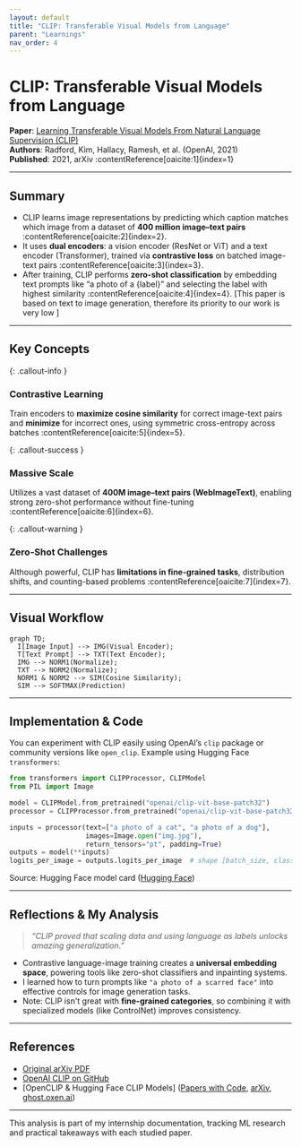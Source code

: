 ```yaml
---
layout: default
title: "CLIP: Transferable Visual Models from Language"
parent: "Learnings"
nav_order: 4
---
```


# CLIP: Transferable Visual Models from Language

**Paper**: [Learning Transferable Visual Models From Natural Language Supervision (CLIP)](https://arxiv.org/abs/2103.00020)  
**Authors**: Radford, Kim, Hallacy, Ramesh, et al. (OpenAI, 2021)  
**Published**: 2021, arXiv :contentReference[oaicite:1]{index=1}

---

## Summary

- CLIP learns image representations by predicting which caption matches which image from a dataset of **400 million image–text pairs** :contentReference[oaicite:2]{index=2}.
- It uses **dual encoders**: a vision encoder (ResNet or ViT) and a text encoder (Transformer), trained via **contrastive loss** on batched image-text pairs :contentReference[oaicite:3]{index=3}.
- After training, CLIP performs **zero-shot classification** by embedding text prompts like “a photo of a {label}” and selecting the label with highest similarity :contentReference[oaicite:4]{index=4}.
[This paper is based on text to image generation, therefore its priority to our work is very low ]
---

## Key Concepts

{: .callout-info }
### Contrastive Learning  
Train encoders to **maximize cosine similarity** for correct image-text pairs and **minimize** for incorrect ones, using symmetric cross-entropy across batches :contentReference[oaicite:5]{index=5}.

{: .callout-success }
### Massive Scale  
Utilizes a vast dataset of **400M image–text pairs (WebImageText)**, enabling strong zero-shot performance without fine-tuning :contentReference[oaicite:6]{index=6}.

{: .callout-warning }
### Zero-Shot Challenges  
Although powerful, CLIP has **limitations in fine-grained tasks**, distribution shifts, and counting-based problems :contentReference[oaicite:7]{index=7}.

---

## Visual Workflow

```mermaid
graph TD;
  I[Image Input] --> IMG(Visual Encoder);
  T[Text Prompt] --> TXT(Text Encoder);
  IMG --> NORM1(Normalize);
  TXT --> NORM2(Normalize);
  NORM1 & NORM2 --> SIM(Cosine Similarity);
  SIM --> SOFTMAX(Prediction)
````

---

## Implementation & Code

You can experiment with CLIP easily using OpenAI’s `clip` package or community versions like `open_clip`. Example using Hugging Face `transformers`:

```python
from transformers import CLIPProcessor, CLIPModel
from PIL import Image

model = CLIPModel.from_pretrained("openai/clip-vit-base-patch32")
processor = CLIPProcessor.from_pretrained("openai/clip-vit-base-patch32")

inputs = processor(text=["a photo of a cat", "a photo of a dog"],
                   images=Image.open("img.jpg"),
                   return_tensors="pt", padding=True)
outputs = model(**inputs)
logits_per_image = outputs.logits_per_image  # shape [batch_size, classes]
```

Source: Hugging Face model card ([Hugging Face][1])

---

## Reflections & My Analysis

> *“CLIP proved that scaling data and using language as labels unlocks amazing generalization.”*

* Contrastive language-image training creates a **universal embedding space**, powering tools like zero-shot classifiers and inpainting systems.
* I learned how to turn prompts like `"a photo of a scarred face"` into effective controls for image generation tasks.
* Note: CLIP isn't great with **fine-grained categories**, so combining it with specialized models (like ControlNet) improves consistency.

---

## References

* [Original arXiv PDF](https://arxiv.org/pdf/2103.00020.pdf)
* [OpenAI CLIP on GitHub](https://github.com/openai/CLIP)
* \[OpenCLIP & Hugging Face CLIP Models] ([Papers with Code][2], [arXiv][3], [ghost.oxen.ai][4])

---

This analysis is part of my internship documentation, tracking ML research and practical takeaways with each studied paper.

```
```

[1]: https://huggingface.co/timm/vit_large_patch14_clip_224.openai/blob/e61fd3408615521d3c24f355c9302710ecf540c3/README.md?utm_source=chatgpt.com "README.md - CLIP (OpenAI model for timm) - Hugging Face"
[2]: https://paperswithcode.com/method/clip?utm_source=chatgpt.com "CLIP Explained - Papers With Code"
[3]: https://arxiv.org/pdf/2103.00020?utm_source=chatgpt.com "[PDF] Learning Transferable Visual Models From Natural Language ..."
[4]: https://ghost.oxen.ai/arxiv-dives-zero-shot-image-classification-with-clip/?utm_source=chatgpt.com "Arxiv Dives - Zero-shot Image Classification with CLIP | Oxen.ai"

```
